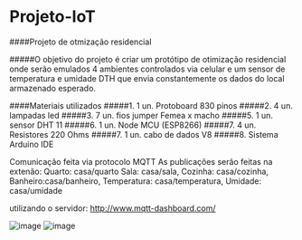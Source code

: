 # Projeto-IoT

####Projeto de otmização residencial

#####O objetivo do projeto é criar um protótipo de otimização residencial onde serão emulados 4 ambientes controlados via celular e um sensor de temperatura e umidade DTH que envia constantemente os dados do local armazenado esperado. 

####Materiais utilizados
#####1. 1 un. Protoboard 830 pinos
#####2. 4 un. lampadas led 
#####3. 7 un. fios jumper Femea x macho
#####5. 1 un. sensor DHT 11
#####6. 1 un. Node MCU (ESP8266)
#####7. 4 un. Resistores 220 Ohms
#####7. 1 un. cabo de dados V8
#####8. Sistema Arduino IDE

Comunicação feita via protocolo MQTT
As publicações serão feitas na extenão:
Quarto:  casa/quarto 
Sala: casa/sala,
Cozinha: casa/cozinha,
Banheiro:casa/banheiro,
Temperatura: casa/temperatura,
Umidade: casa/umidade

utilizando o servidor:
http://www.mqtt-dashboard.com/

![image](https://user-images.githubusercontent.com/67690987/170807685-0f3c63af-e869-4c70-8d7b-437677b47d2b.png)
![image](https://user-images.githubusercontent.com/67690987/170807738-190fa3e9-e7d5-4593-8081-b2028e8efb78.png)







